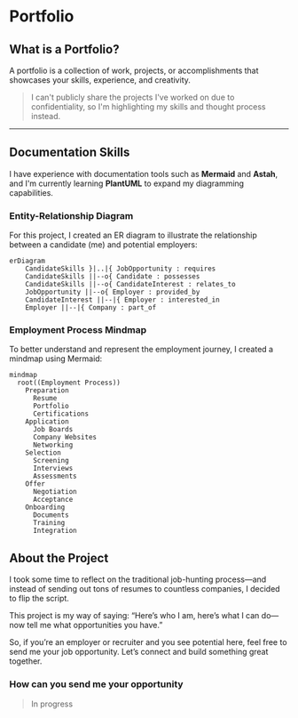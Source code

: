 # Portfolio

## What is a Portfolio?

A portfolio is a collection of work, projects, or accomplishments that showcases your skills, experience, and creativity.

> I can't publicly share the projects I've worked on due to confidentiality, so I'm highlighting my skills and thought process instead.

---

## Documentation Skills

I have experience with documentation tools such as **Mermaid** and **Astah**, and I'm currently learning **PlantUML** to expand my diagramming capabilities.

### Entity-Relationship Diagram

For this project, I created an ER diagram to illustrate the relationship between a candidate (me) and potential employers:

```mermaid
erDiagram
    CandidateSkills }|..|{ JobOpportunity : requires
    CandidateSkills ||--o{ Candidate : possesses
    CandidateSkills ||--o{ CandidateInterest : relates_to
    JobOpportunity ||--o{ Employer : provided_by
    CandidateInterest ||--|{ Employer : interested_in
    Employer ||--|{ Company : part_of
```
### Employment Process Mindmap

To better understand and represent the employment journey, I created a mindmap using Mermaid:
```mermaid
mindmap
  root((Employment Process))
    Preparation
      Resume
      Portfolio
      Certifications
    Application
      Job Boards
      Company Websites
      Networking
    Selection
      Screening
      Interviews
      Assessments
    Offer
      Negotiation
      Acceptance
    Onboarding
      Documents
      Training
      Integration
```

## About the Project

I took some time to reflect on the traditional job-hunting process—and instead of sending out tons of resumes to countless companies, I decided to flip the script.

This project is my way of saying:
“Here’s who I am, here’s what I can do—now tell me what opportunities you have.”

So, if you’re an employer or recruiter and you see potential here, feel free to send me your job opportunity. Let’s connect and build something great together.

### How can you send me your opportunity

> In progress